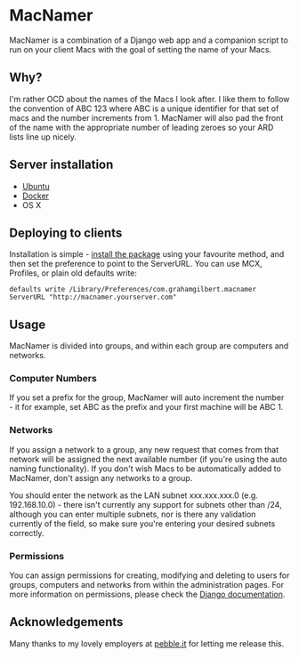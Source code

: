 # MacNamer
MacNamer is a combination of a Django web app and a companion script to run on your client Macs with the goal of setting the name of your Macs.

## Why?
I'm rather OCD about the names of the Macs I look after. I like them to follow the convention of ABC 123 where ABC is a unique identifier for that set of macs and the number increments from 1. MacNamer will also pad the front of the name with the appropriate number of leading zeroes so your ARD lists line up nicely.

## Server installation
* [Ubuntu](https://github.com/grahamgilbert/macnamer/wiki/Installation-on-Ubuntu)
* [Docker](https://github.com/macadmins/macnamer)
* OS X

## Deploying to clients
Installation is simple - [install the package](https://github.com/grahamgilbert/macnamer/releases) using your favourite method, and then set the preference to point to the ServerURL. You can use MCX, Profiles, or plain old defaults write:

	defaults write /Library/Preferences/com.grahamgilbert.macnamer ServerURL "http://macnamer.yourserver.com"

## Usage
MacNamer is divided into groups, and within each group are computers and networks. 

### Computer Numbers
If you set a prefix for the group, MacNamer will auto increment the number - it for example, set ABC as the prefix and your first machine will be ABC 1.

### Networks
If you assign a network to a group, any new request that comes from that network will be assigned the next available number (if you're using the auto naming functionality). If you don't wish Macs to be automatically added to MacNamer, don't assign any networks to a group.

You should enter the network as the LAN subnet xxx.xxx.xxx.0 (e.g. 192.168.10.0) - there isn't currently any support for subnets other than /24, although you can enter multiple subnets, nor is there any validation currently of the field, so make sure you're entering your desired subnets correctly.

### Permissions
You can assign permissions for creating, modifying and deleting to users for groups, computers and networks from within the administration pages. For more information on permissions, please check the [Django documentation](https://docs.djangoproject.com/en/dev/topics/auth/).

## Acknowledgements
Many thanks to my lovely employers at [pebble.it](http://pebbleit.com) for letting me release this.
